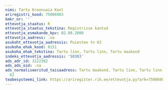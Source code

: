 ```yaml
---
nimi: Tartu Kroonuaia Kool
ariregistri_kood: 75006983
kmkr_nr: ''
ettevotja_staatus: R
ettevotja_staatus_tekstina: Registrisse kantud
ettevotja_esmakande_kpv: 02.08.2000
ettevotja_aadress: .na
asukoht_ettevotja_aadressis: Puiestee tn 62
asukoha_ehak_kood: 8151
asukoha_ehak_tekstina: Tartu linn, Tartu linn, Tartu maakond
indeks_ettevotja_aadressis: '50303'
ads_adr_id: 3122382
ads_ads_oid: .na
ads_normaliseeritud_taisaadress: Tartu maakond, Tartu linn, Tartu linn, Puiestee tn
  62
teabesysteemi_link: https://ariregister.rik.ee/ettevotja.py?ark=75006983&ref=rekvisiidid
---
```

